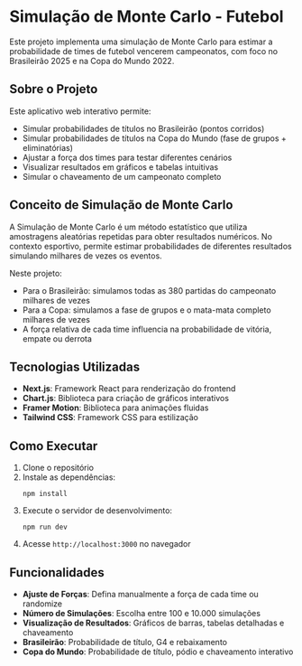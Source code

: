 # Simulação de Monte Carlo - Futebol

Este projeto implementa uma simulação de Monte Carlo para estimar a probabilidade de times de futebol vencerem campeonatos, com foco no Brasileirão 2025 e na Copa do Mundo 2022.

## Sobre o Projeto

Este aplicativo web interativo permite:

- Simular probabilidades de títulos no Brasileirão (pontos corridos)
- Simular probabilidades de títulos na Copa do Mundo (fase de grupos + eliminatórias)
- Ajustar a força dos times para testar diferentes cenários
- Visualizar resultados em gráficos e tabelas intuitivas
- Simular o chaveamento de um campeonato completo

## Conceito de Simulação de Monte Carlo

A Simulação de Monte Carlo é um método estatístico que utiliza amostragens aleatórias repetidas para obter resultados numéricos. No contexto esportivo, permite estimar probabilidades de diferentes resultados simulando milhares de vezes os eventos.

Neste projeto:

- Para o Brasileirão: simulamos todas as 380 partidas do campeonato milhares de vezes
- Para a Copa: simulamos a fase de grupos e o mata-mata completo milhares de vezes
- A força relativa de cada time influencia na probabilidade de vitória, empate ou derrota

## Tecnologias Utilizadas

- **Next.js**: Framework React para renderização do frontend
- **Chart.js**: Biblioteca para criação de gráficos interativos
- **Framer Motion**: Biblioteca para animações fluidas
- **Tailwind CSS**: Framework CSS para estilização

## Como Executar

1. Clone o repositório
2. Instale as dependências:
   ```
   npm install
   ```
3. Execute o servidor de desenvolvimento:
   ```
   npm run dev
   ```
4. Acesse `http://localhost:3000` no navegador

## Funcionalidades

- **Ajuste de Forças**: Defina manualmente a força de cada time ou randomize
- **Número de Simulações**: Escolha entre 100 e 10.000 simulações
- **Visualização de Resultados**: Gráficos de barras, tabelas detalhadas e chaveamento
- **Brasileirão**: Probabilidade de título, G4 e rebaixamento
- **Copa do Mundo**: Probabilidade de título, pódio e chaveamento interativo
